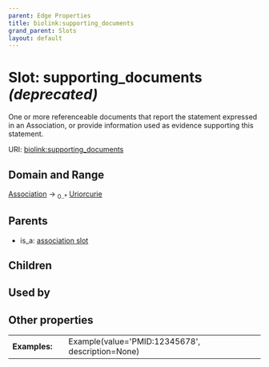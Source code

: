 ```yaml
---
parent: Edge Properties
title: biolink:supporting_documents
grand_parent: Slots
layout: default
---
```


# Slot: supporting_documents _(deprecated)_


One or more referenceable documents that report the statement expressed in an Association, or provide  information used as evidence supporting this statement.

URI: [biolink:supporting_documents](https://w3id.org/biolink/supporting_documents)

## Domain and Range

[Association](Association.md) ->  <sub>0..\*</sub> [Uriorcurie](types/Uriorcurie.md)

## Parents

 *  is_a: [association slot](association_slot.md)

## Children


## Used by


## Other properties

|  |  |  |
| --- | --- | --- |
| **Examples:** | | Example(value='PMID:12345678', description=None) |

